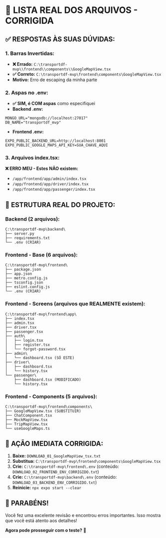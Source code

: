 # 📂 LISTA REAL DOS ARQUIVOS - CORRIGIDA

## ✅ **RESPOSTAS ÀS SUAS DÚVIDAS:**

### **1. Barras Invertidas:**
- **❌ Errado:** `C:\transportdf-mvp\\frontend\\components\\GoogleMapView.tsx`  
- **✅ Correto:** `C:\transportdf-mvp\frontend\components\GoogleMapView.tsx`
- **Motivo:** Erro de escaping da minha parte

### **2. Aspas no .env:**
- **✅ SIM, é COM aspas** como especifiquei
- **Backend .env:**
```
MONGO_URL="mongodb://localhost:27017"
DB_NAME="transportdf_mvp"
```
- **Frontend .env:**
```
EXPO_PUBLIC_BACKEND_URL=http://localhost:8001
EXPO_PUBLIC_GOOGLE_MAPS_API_KEY=SUA_CHAVE_AQUI
```

### **3. Arquivos index.tsx:**
**❌ ERRO MEU - Estes NÃO existem:**
- `/app/frontend/app/admin/index.tsx`
- `/app/frontend/app/driver/index.tsx`  
- `/app/frontend/app/passenger/index.tsx`

## 📁 **ESTRUTURA REAL DO PROJETO:**

### Backend (2 arquivos):
```
C:\transportdf-mvp\backend\
├── server.py
├── requirements.txt
└── .env (CRIAR)
```

### Frontend - Base (6 arquivos):
```
C:\transportdf-mvp\frontend\
├── package.json
├── app.json
├── metro.config.js
├── tsconfig.json
├── eslint.config.js
└── .env (CRIAR)
```

### Frontend - Screens (arquivos que REALMENTE existem):
```
C:\transportdf-mvp\frontend\app\
├── index.tsx
├── admin.tsx
├── driver.tsx
├── passenger.tsx
├── auth\
│   ├── login.tsx
│   ├── register.tsx
│   └── forgot-password.tsx
├── admin\
│   └── dashboard.tsx (SÓ ESTE)
├── driver\
│   ├── dashboard.tsx
│   └── history.tsx
└── passenger\
    ├── dashboard.tsx (MODIFICADO)
    └── history.tsx
```

### Frontend - Components (5 arquivos):
```
C:\transportdf-mvp\frontend\components\
├── GoogleMapView.tsx (SUBSTITUIR)
├── ChatComponent.tsx
├── MockMapView.tsx
├── TripMapView.tsx
└── useGoogleMaps.ts
```

## 🎯 **AÇÃO IMEDIATA CORRIGIDA:**

1. **Baixe:** `DOWNLOAD_01_GoogleMapView_tsx.txt`
2. **Substitua:** `C:\transportdf-mvp\frontend\components\GoogleMapView.tsx`
3. **Crie:** `C:\transportdf-mvp\frontend\.env` (conteúdo: `DOWNLOAD_02_FRONTEND_ENV_CORRIGIDO.txt`)
4. **Crie:** `C:\transportdf-mvp\backend\.env` (conteúdo: `DOWNLOAD_03_BACKEND_ENV_CORRIGIDO.txt`)
5. **Reinicie:** `npx expo start --clear`

## 👏 **PARABÉNS!** 
Você fez uma excelente revisão e encontrou erros importantes. Isso mostra que você está atento aos detalhes!

**Agora pode prosseguir com o teste?** 🚀